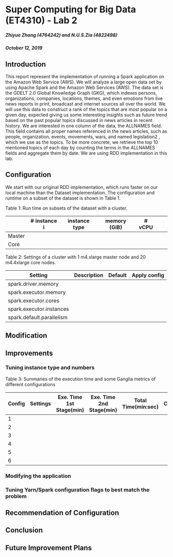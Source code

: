 # Super Computing for Big Data (ET4310) - Lab 2
##### Zhiyue Zhang (4764242) and N.U.S.Zia (4822498)
##### October 12, 2019

## Introduction

This report represent the implementation of running a Spark application on the Amazon Web Service
(AWS). We will analyze a large open data set by using Apache Spark and the Amazon Web Services 
(AWS). The data set is the GDELT 2.0 Global Knowledge Graph (GKG), which indexes persons, 
organizations, companies, locations, themes, and even emotions from live news reports in print, broadcast 
and internet sources all over the world. We will use this data to construct a rank of the topics that are most popular on a given day, expected giving us some interesting insights such as future trend  based on the past popular topics discussed in news articles in recent history. We are
interested in one column of the data, the ALLNAMES field. This field contains all proper names
referenced in the news articles, such as people, organization, events, movements, wars, and named
legislation2
, which we use as the topics.
To be more concrete, we retrieve the top 10 mentioned topics of each day by counting the
terms in the ALLNAMES fields and aggregate them by date. We are using RDD implementation in this lab.

## Configuration
We start with our original RDD implementation, which runs faster on our local machine than the
Dataset implementation. The configuration and runtime on a subset of the dataset is shown in
Table 1.

Table 1: Run time on subsets of the dataset with a cluster.

|   |# instance i| instance type  | memory (GiB)  | # vCPU  |   |   |
|---|---|---|---|---|---|---|
| Master  |   |   |   |   |   |   |
|  Core |   |   |   |   |   |   |

Table 2: Settings of a cluster with 1 m4.xlarge master node and 20 m4.4xlarge core nodes.

|Setting   |Description   |Default   |Apply config   |
|---|---|---|---|
|spark.driver.memory   |   |   |   |
|spark.executor.memory    |   |   |   |
|spark.executor.cores   |   |   |   |
|spark.executor.instances   |   |   |   |
|spark.default.parallelism    |   |   |   |

## Modification

## Improvements

### Tuning instance type and numbers

Table 3: Summaries of the execution time and some Ganglia metrics of different configurations

|Config  |Settings   |Exe. Time 1st Stage(min)|Exe. Time 2nd Stage(min)|Total Time(min:sec)|Max CPUusage (%)|Max NetworkBW (GB/s)|
|---|---|---|---|---|---|---|
|1   |   |   |   |   |   |   |
|2   |   |   |   |   |   |   |
|3   |   |   |   |   |   |   |
|4   |   |   |   |   |   |   |
|5   |   |   |   |   |   |   |
|6   |   |   |   |   |   |   |


### Modifying the application

### Tuning Yarn/Spark configuration flags to best match the problem

## Recommendation of Configuration

## Conclusion

## Future Improvement Plans
